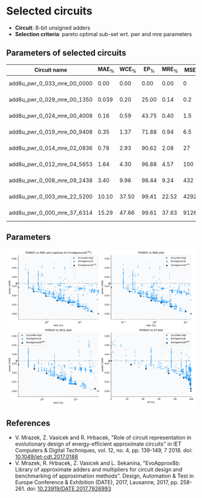 
Selected circuits
===================
 - **Circuit**: 8-bit unsigned adders
 - **Selection criteria**: pareto optimal sub-set wrt. pwr and mre parameters

Parameters of selected circuits
----------------------------

| Circuit name | MAE<sub>%</sub> | WCE<sub>%</sub> | EP<sub>%</sub> | MRE<sub>%</sub> | MSE | Download |
| --- |  --- | --- | --- | --- | --- | --- | 
| add8u_pwr_0_033_mre_00_0000 | 0.00 | 0.00 | 0.00 | 0.00 | 0 |  [[Verilog<sub>generic</sub>](add8u_pwr_0_033_mre_00_0000_gen.v)]  [[C](add8u_pwr_0_033_mre_00_0000.c)] |
| add8u_pwr_0_029_mre_00_1350 | 0.039 | 0.20 | 25.00 | 0.14 | 0.2 |   [[Verilog<sub>PDK45</sub>](add8u_pwr_0_029_mre_00_1350_pdk45.v)] [[C](add8u_pwr_0_029_mre_00_1350.c)] |
| add8u_pwr_0_024_mre_00_4008 | 0.16 | 0.59 | 43.75 | 0.40 | 1.5 |   [[Verilog<sub>PDK45</sub>](add8u_pwr_0_024_mre_00_4008_pdk45.v)] [[C](add8u_pwr_0_024_mre_00_4008.c)] |
| add8u_pwr_0_019_mre_00_9408 | 0.35 | 1.37 | 71.88 | 0.94 | 6.5 |   [[Verilog<sub>PDK45</sub>](add8u_pwr_0_019_mre_00_9408_pdk45.v)] [[C](add8u_pwr_0_019_mre_00_9408.c)] |
| add8u_pwr_0_014_mre_02_0836 | 0.78 | 2.93 | 90.62 | 2.08 | 27 |   [[Verilog<sub>PDK45</sub>](add8u_pwr_0_014_mre_02_0836_pdk45.v)] [[C](add8u_pwr_0_014_mre_02_0836.c)] |
| add8u_pwr_0_012_mre_04_5653 | 1.64 | 4.30 | 96.88 | 4.57 | 100 |  [[Verilog<sub>generic</sub>](add8u_pwr_0_012_mre_04_5653_gen.v)]  [[C](add8u_pwr_0_012_mre_04_5653.c)] |
| add8u_pwr_0_008_mre_09_2438 | 3.40 | 9.96 | 98.44 | 9.24 | 432 |  [[Verilog<sub>generic</sub>](add8u_pwr_0_008_mre_09_2438_gen.v)]  [[C](add8u_pwr_0_008_mre_09_2438.c)] |
| add8u_pwr_0_003_mre_22_5200 | 10.10 | 37.50 | 99.41 | 22.52 | 4292 |  [[Verilog<sub>generic</sub>](add8u_pwr_0_003_mre_22_5200_gen.v)]  [[C](add8u_pwr_0_003_mre_22_5200.c)] |
| add8u_pwr_0_000_mre_37_6314 | 15.29 | 47.66 | 99.61 | 37.63 | 9126 |  [[Verilog<sub>generic</sub>](add8u_pwr_0_000_mre_37_6314_gen.v)]  [[C](add8u_pwr_0_000_mre_37_6314.c)] |
    
Parameters
--------------
![Parameters figure](fig.png)

References
--------------
   - V. Mrazek, Z. Vasicek and R. Hrbacek, "Role of circuit representation in evolutionary design of energy-efficient approximate circuits" in IET Computers & Digital Techniques, vol. 12, no. 4, pp. 139-149, 7 2018. doi: [10.1049/iet-cdt.2017.0188](https://dx.doi.org/10.1049/iet-cdt.2017.0188)
   - V. Mrazek, R. Hrbacek, Z. Vasicek and L. Sekanina, "EvoApprox8b: Library of approximate adders and multipliers for circuit design and benchmarking of approximation methods". Design, Automation & Test in Europe Conference & Exhibition (DATE), 2017, Lausanne, 2017, pp. 258-261. doi: [10.23919/DATE.2017.7926993](https://dx.doi.org/10.23919/DATE.2017.7926993)

             